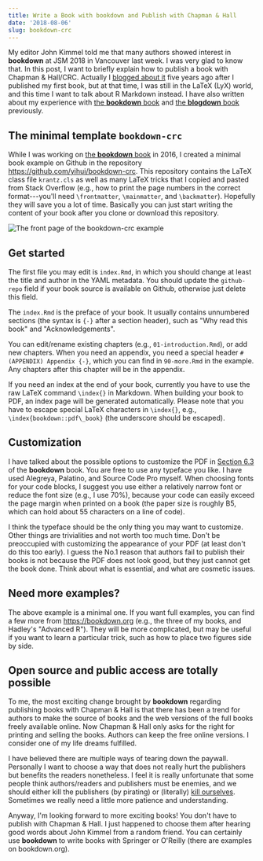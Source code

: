 ```yaml
---
title: Write a Book with bookdown and Publish with Chapman & Hall
date: '2018-08-06'
slug: bookdown-crc
---
```


My editor John Kimmel told me that many authors showed interest in **bookdown** at JSM 2018 in Vancouver last week. I was very glad to know that. In this post, I want to briefly explain how to publish a book with Chapman & Hall/CRC. Actually I [blogged about it](/en/2013/06/tips-for-writing-an-r-book/) five years ago after I published my first book, but at that time, I was still in the LaTeX (LyX) world, and this time I want to talk about R Markdown instead. I have also written about my experience with [the **bookdown** book](/en/2017/09/the-bookdown-book-in-retrospect/) and [the **blogdown** book](/en/2017/12/blogdown-book/) previously.

## The minimal template `bookdown-crc`

While I was working on [the **bookdown** book](https://bookdown.org/yihui/bookdown) in 2016, I created a minimal book example on Github in the repository https://github.com/yihui/bookdown-crc. This repository contains the LaTeX class file `krantz.cls` as well as many LaTeX tricks that I copied and pasted from Stack Overflow (e.g., how to print the page numbers in the correct format---you'll need `\frontmatter`, `\mainmatter`, and `\backmatter`). Hopefully they will save you a lot of time. Basically you can just start writing the content of your book after you clone or download this repository.

![The front page of the bookdown-crc example](https://user-images.githubusercontent.com/163582/43736420-218f56ec-9983-11e8-8740-ec0a1fce660f.png#border)

## Get started

The first file you may edit is `index.Rmd`, in which you should change at least the title and author in the YAML metadata. You should update the `github-repo` field if your book source is available on Github, otherwise just delete this field.

The `index.Rmd` is the preface of your book. It usually contains unnumbered sections (the syntax is `{-}` after a section header), such as "Why read this book" and "Acknowledgements".

You can edit/rename existing chapters (e.g., `01-introduction.Rmd`), or add new chapters. When you need an appendix, you need a special header `# (APPENDIX) Appendix {-}`, which you can find in `90-more.Rmd` in the example. Any chapters after this chapter will be in the appendix.

If you need an index at the end of your book, currently you have to use the raw LaTeX command `\index{}` in Markdown. When building your book to PDF, an index page will be generated automatically. Please note that you have to escape special LaTeX characters in `\index{}`, e.g., `\index{bookdown::pdf\_book}` (the underscore should be escaped).

## Customization

I have talked about the possible options to customize the PDF in [Section 6.3](https://bookdown.org/yihui/bookdown/publishers.html) of the **bookdown** book. You are free to use any typeface you like. I have used Alegreya, Palatino, and Source Code Pro myself. When choosing fonts for your code blocks, I suggest you use either a relatively narrow font or reduce the font size (e.g., I use 70%), because your code can easily exceed the page margin when printed on a book (the paper size is roughly B5, which can hold about 55 characters on a line of code).

I think the typeface should be the only thing you may want to customize. Other things are trivialities and not worth too much time. Don't be preoccupied with customizing the appearance of your PDF (at least don't do this too early). I guess the No.1 reason that authors fail to publish their books is not because the PDF does not look good, but they just cannot get the book done. Think about what is essential, and what are cosmetic issues.

## Need more examples?

The above example is a minimal one. If you want full examples, you can find a few more from https://bookdown.org (e.g., the three of my books, and Hadley's "Advanced R"). They will be more complicated, but may be useful if you want to learn a particular trick, such as how to place two figures side by side.

## Open source and public access are totally possible

To me, the most exciting change brought by **bookdown** regarding publishing books with Chapman & Hall is that there has been a trend for authors to make the source of books and the web versions of the full books freely available online. Now Chapman & Hall only asks for the right for printing and selling the books. Authors can keep the free online versions. I consider one of my life dreams fulfilled.

I have believed there are multiple ways of tearing down the paywall. Personally I want to choose a way that does not really hurt the publishers but benefits the readers nonetheless. I feel it is really unfortunate that some people think authors/readers and publishers must be enemies, and we should either kill the publishers (by pirating) or (literally) [kill ourselves](https://en.wikipedia.org/wiki/Aaron_Swartz). Sometimes we really need a little more patience and understanding.

Anyway, I'm looking forward to more exciting books! You don't have to publish with Chapman & Hall. I just happened to choose them after hearing good words about John Kimmel from a random friend. You can certainly use **bookdown** to write books with Springer or O'Reilly (there are examples on bookdown.org).
